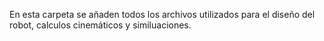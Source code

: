 En esta carpeta se añaden todos los archivos utilizados para el diseño del robot, calculos cinemáticos y similuaciones.
